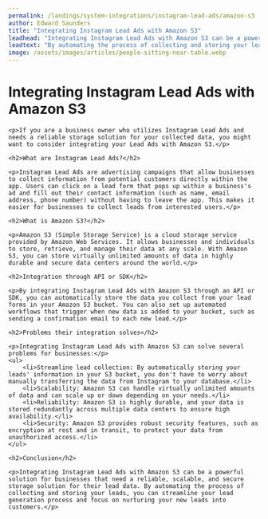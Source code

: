 ```yaml
---
permalink: /landings/system-integrations/instagram-lead-ads/amazon-s3
author: Edward Saunders
title: "Integrating Instagram Lead Ads with Amazon S3"
leadhead: "Integrating Instagram Lead Ads with Amazon S3 can be a powerful solution for businesses that need a reliable, scalable, and secure storage solution for their lead data"
leadtext: "By automating the process of collecting and storing your leads, you can streamline your lead generation process and focus on nurturing your new leads into customers."
image: /assets/images/articles/people-sitting-near-table.webp
---
```

<div class="arttext">
	<h1>Integrating Instagram Lead Ads with Amazon S3</h1>

	<p>If you are a business owner who utilizes Instagram Lead Ads and needs a reliable storage solution for your collected data, you might want to consider integrating your Lead Ads with Amazon S3.</p>

	<h2>What are Instagram Lead Ads?</h2>

	<p>Instagram Lead Ads are advertising campaigns that allow businesses to collect information from potential customers directly within the app. Users can click on a lead form that pops up within a business's ad and fill out their contact information (such as name, email address, phone number) without having to leave the app. This makes it easier for businesses to collect leads from interested users.</p>

	<h2>What is Amazon S3?</h2>

	<p>Amazon S3 (Simple Storage Service) is a cloud storage service provided by Amazon Web Services. It allows businesses and individuals to store, retrieve, and manage their data at any scale. With Amazon S3, you can store virtually unlimited amounts of data in highly durable and secure data centers around the world.</p>

	<h2>Integration through API or SDK</h2>

	<p>By integrating Instagram Lead Ads with Amazon S3 through an API or SDK, you can automatically store the data you collect from your lead forms in your Amazon S3 bucket. You can also set up automated workflows that trigger when new data is added to your bucket, such as sending a confirmation email to each new lead.</p>

	<h2>Problems their integration solves</h2>

	<p>Integrating Instagram Lead Ads with Amazon S3 can solve several problems for businesses:</p>
	<ul>
		<li>Streamline lead collection: By automatically storing your leads' information in your S3 bucket, you don't have to worry about manually transferring the data from Instagram to your database.</li>
		<li>Scalability: Amazon S3 can handle virtually unlimited amounts of data and can scale up or down depending on your needs.</li>
		<li>Reliability: Amazon S3 is highly durable, and your data is stored redundantly across multiple data centers to ensure high availability.</li>
		<li>Security: Amazon S3 provides robust security features, such as encryption at rest and in transit, to protect your data from unauthorized access.</li>
	</ul>

	<h2>Conclusion</h2>

	<p>Integrating Instagram Lead Ads with Amazon S3 can be a powerful solution for businesses that need a reliable, scalable, and secure storage solution for their lead data. By automating the process of collecting and storing your leads, you can streamline your lead generation process and focus on nurturing your new leads into customers.</p>

</div>